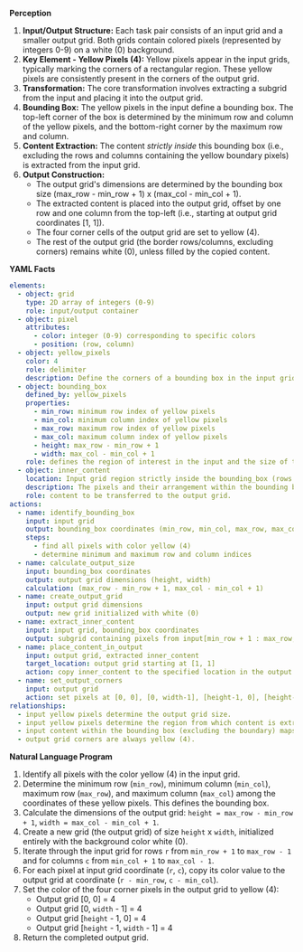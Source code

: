 **Perception**

1.  **Input/Output Structure:** Each task pair consists of an input grid and a smaller output grid. Both grids contain colored pixels (represented by integers 0-9) on a white (0) background.
2.  **Key Element - Yellow Pixels (4):** Yellow pixels appear in the input grids, typically marking the corners of a rectangular region. These yellow pixels are consistently present in the corners of the output grid.
3.  **Transformation:** The core transformation involves extracting a subgrid from the input and placing it into the output grid.
4.  **Bounding Box:** The yellow pixels in the input define a bounding box. The top-left corner of the box is determined by the minimum row and column of the yellow pixels, and the bottom-right corner by the maximum row and column.
5.  **Content Extraction:** The content *strictly inside* this bounding box (i.e., excluding the rows and columns containing the yellow boundary pixels) is extracted from the input grid.
6.  **Output Construction:**
    *   The output grid's dimensions are determined by the bounding box size (max_row - min_row + 1) x (max_col - min_col + 1).
    *   The extracted content is placed into the output grid, offset by one row and one column from the top-left (i.e., starting at output grid coordinates [1, 1]).
    *   The four corner cells of the output grid are set to yellow (4).
    *   The rest of the output grid (the border rows/columns, excluding corners) remains white (0), unless filled by the copied content.

**YAML Facts**


```yaml
elements:
  - object: grid
    type: 2D array of integers (0-9)
    role: input/output container
  - object: pixel
    attributes:
      - color: integer (0-9) corresponding to specific colors
      - position: (row, column)
  - object: yellow_pixels
    color: 4
    role: delimiter
    description: Define the corners of a bounding box in the input grid. Always appear at the corners of the output grid.
  - object: bounding_box
    defined_by: yellow_pixels
    properties:
      - min_row: minimum row index of yellow pixels
      - min_col: minimum column index of yellow pixels
      - max_row: maximum row index of yellow pixels
      - max_col: maximum column index of yellow pixels
      - height: max_row - min_row + 1
      - width: max_col - min_col + 1
    role: defines the region of interest in the input and the size of the output.
  - object: inner_content
    location: Input grid region strictly inside the bounding_box (rows from min_row + 1 to max_row - 1, columns from min_col + 1 to max_col - 1)
    description: The pixels and their arrangement within the bounding box, excluding the boundary itself.
    role: content to be transferred to the output grid.
actions:
  - name: identify_bounding_box
    input: input grid
    output: bounding_box coordinates (min_row, min_col, max_row, max_col)
    steps:
      - find all pixels with color yellow (4)
      - determine minimum and maximum row and column indices
  - name: calculate_output_size
    input: bounding_box coordinates
    output: output grid dimensions (height, width)
    calculation: (max_row - min_row + 1, max_col - min_col + 1)
  - name: create_output_grid
    input: output grid dimensions
    output: new grid initialized with white (0)
  - name: extract_inner_content
    input: input grid, bounding_box coordinates
    output: subgrid containing pixels from input[min_row + 1 : max_row, min_col + 1 : max_col]
  - name: place_content_in_output
    input: output grid, extracted inner_content
    target_location: output grid starting at [1, 1]
    action: copy inner_content to the specified location in the output grid
  - name: set_output_corners
    input: output grid
    action: set pixels at [0, 0], [0, width-1], [height-1, 0], [height-1, width-1] to yellow (4)
relationships:
  - input yellow pixels determine the output grid size.
  - input yellow pixels determine the region from which content is extracted.
  - input content within the bounding box (excluding the boundary) maps directly to the output grid content (offset by [1, 1]).
  - output grid corners are always yellow (4).
```


**Natural Language Program**

1.  Identify all pixels with the color yellow (4) in the input grid.
2.  Determine the minimum row (`min_row`), minimum column (`min_col`), maximum row (`max_row`), and maximum column (`max_col`) among the coordinates of these yellow pixels. This defines the bounding box.
3.  Calculate the dimensions of the output grid: `height = max_row - min_row + 1`, `width = max_col - min_col + 1`.
4.  Create a new grid (the output grid) of size `height` x `width`, initialized entirely with the background color white (0).
5.  Iterate through the input grid for rows `r` from `min_row + 1` to `max_row - 1` and for columns `c` from `min_col + 1` to `max_col - 1`.
6.  For each pixel at input grid coordinate (`r`, `c`), copy its color value to the output grid at coordinate (`r - min_row`, `c - min_col`).
7.  Set the color of the four corner pixels in the output grid to yellow (4):
    *   Output grid [0, 0] = 4
    *   Output grid [0, `width` - 1] = 4
    *   Output grid [`height` - 1, 0] = 4
    *   Output grid [`height` - 1, `width` - 1] = 4
8.  Return the completed output grid.